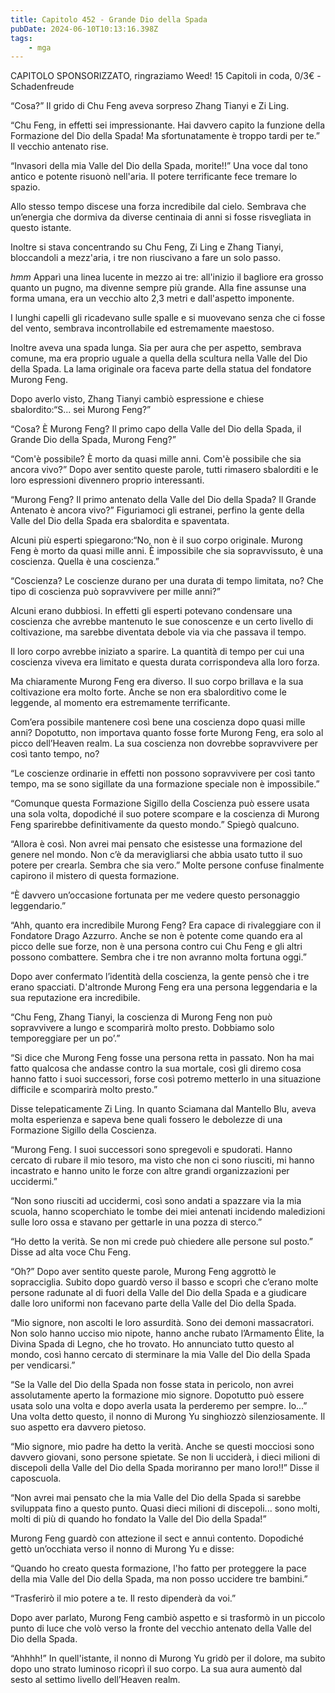 ```yaml
---
title: Capitolo 452 - Grande Dio della Spada
pubDate: 2024-06-10T10:13:16.398Z
tags:
    - mga
---
```



CAPITOLO SPONSORIZZATO, ringraziamo Weed!
15 Capitoli in coda, 0/3€ 
-Schadenfreude</em>


“Cosa?” Il grido di Chu Feng aveva sorpreso Zhang Tianyi e Zi Ling.


“Chu Feng, in effetti sei impressionante. Hai davvero capito la funzione della Formazione del Dio della Spada! Ma sfortunatamente è troppo tardi per te.” Il vecchio antenato rise.


“Invasori della mia Valle del Dio della Spada, morite!!” Una voce dal tono antico e potente risuonò nell'aria. Il potere terrificante fece tremare lo spazio.


Allo stesso tempo discese una forza incredibile dal cielo. Sembrava che un’energia che dormiva da diverse centinaia di anni si fosse risvegliata in questo istante.


Inoltre si stava concentrando su Chu Feng, Zi Ling e Zhang Tianyi, bloccandoli a mezz'aria, i tre non riuscivano a fare un solo passo.


*hmm* Apparì una linea lucente in mezzo ai tre: all'inizio il bagliore era grosso quanto un pugno, ma divenne sempre più grande. Alla fine assunse una forma umana, era un vecchio alto 2,3 metri e dall'aspetto imponente.


I lunghi capelli gli ricadevano sulle spalle e si muovevano senza che ci fosse del vento, sembrava incontrollabile ed estremamente maestoso.


Inoltre aveva una spada lunga. Sia per aura che per aspetto, sembrava comune, ma era proprio uguale a quella della scultura nella Valle del Dio della Spada. La lama originale ora faceva parte della statua del fondatore Murong Feng.


Dopo averlo visto, Zhang Tianyi cambiò espressione e chiese sbalordito:“S... sei Murong Feng?”


“Cosa? È Murong Feng? Il primo capo della Valle del Dio della Spada, il Grande Dio della Spada, Murong Feng?”


“Com'è possibile? È morto da quasi mille anni. Com'è possibile che sia ancora vivo?” Dopo aver sentito queste parole, tutti rimasero sbalorditi e le loro espressioni divennero proprio interessanti.


“Murong Feng? Il primo antenato della Valle del Dio della Spada? Il Grande Antenato è ancora vivo?” Figuriamoci gli estranei, perfino la gente della Valle del Dio della Spada era sbalordita e spaventata.


Alcuni più esperti spiegarono:“No, non è il suo corpo originale. Murong Feng è morto da quasi mille anni. È impossibile che sia sopravvissuto, è una coscienza. Quella è una coscienza.”


“Coscienza? Le coscienze durano per una durata di tempo limitata, no? Che tipo di coscienza può sopravvivere per mille anni?”


Alcuni erano dubbiosi. In effetti gli esperti potevano condensare una coscienza che avrebbe mantenuto le sue conoscenze e un certo livello di coltivazione, ma sarebbe diventata debole via via che passava il tempo.


Il loro corpo avrebbe iniziato a sparire. La quantità di tempo per cui una coscienza viveva era limitato e questa durata corrispondeva alla loro forza.


Ma chiaramente Murong Feng era diverso. Il suo corpo brillava e la sua coltivazione era molto forte. Anche se non era sbalorditivo come le leggende, al momento era estremamente terrificante.


Com’era possibile mantenere così bene una coscienza dopo quasi mille anni? Dopotutto, non importava quanto fosse forte Murong Feng, era solo al picco dell’Heaven realm. La sua coscienza non dovrebbe sopravvivere per così tanto tempo, no?


“Le coscienze ordinarie in effetti non possono sopravvivere per così tanto tempo, ma se sono sigillate da una formazione speciale non è impossibile.”


“Comunque questa Formazione Sigillo della Coscienza può essere usata una sola volta, dopodiché il suo potere scompare e la coscienza di Murong Feng sparirebbe definitivamente da questo mondo.” Spiegò qualcuno.


“Allora è così. Non avrei mai pensato che esistesse una formazione del genere nel mondo. Non c’è da meravigliarsi che abbia usato tutto il suo potere per crearla. Sembra che sia vero.” Molte persone confuse finalmente capirono il mistero di questa formazione.


“È davvero un’occasione fortunata per me vedere questo personaggio leggendario.”


“Ahh, quanto era incredibile Murong Feng? Era capace di rivaleggiare con il Fondatore Drago Azzurro. Anche se non è potente come quando era al picco delle sue forze, non è una persona contro cui Chu Feng e gli altri possono combattere. Sembra che i tre non avranno molta fortuna oggi.”


Dopo aver confermato l’identità della coscienza, la gente pensò che i tre erano spacciati. D'altronde Murong Feng era una persona leggendaria e la sua reputazione era incredibile.


“Chu Feng, Zhang Tianyi, la coscienza di Murong Feng non può sopravvivere a lungo e scomparirà molto presto. Dobbiamo solo temporeggiare per un po’.”


“Si dice che Murong Feng fosse una persona retta in passato. Non ha mai fatto qualcosa che andasse contro la sua mortale, così gli diremo cosa hanno fatto i suoi successori, forse così potremo metterlo in una situazione difficile e scomparirà molto presto.”


Disse telepaticamente Zi Ling. In quanto Sciamana dal Mantello Blu, aveva molta esperienza e sapeva bene quali fossero le debolezze di una Formazione Sigillo della Coscienza.


“Murong Feng. I suoi successori sono spregevoli e spudorati. Hanno cercato di rubare il mio tesoro, ma visto che non ci sono riusciti, mi hanno incastrato e hanno unito le forze con altre grandi organizzazioni per uccidermi.”


“Non sono riusciti ad uccidermi, così sono andati a spazzare via la mia scuola, hanno scoperchiato le tombe dei miei antenati incidendo maledizioni sulle loro ossa e stavano per gettarle in una pozza di sterco.”


“Ho detto la verità. Se non mi crede può chiedere alle persone sul posto.” Disse ad alta voce Chu Feng.


“Oh?” Dopo aver sentito queste parole, Murong Feng aggrottò le sopracciglia. Subito dopo guardò verso il basso e scoprì che c’erano molte persone radunate al di fuori della Valle del Dio della Spada e a giudicare dalle loro uniformi non facevano parte della Valle del Dio della Spada.


“Mio signore, non ascolti le loro assurdità. Sono dei demoni massacratori. Non solo hanno ucciso mio nipote, hanno anche rubato l’Armamento Élite, la Divina Spada di Legno, che ho trovato. Ho annunciato tutto questo al mondo, così hanno cercato di sterminare la mia Valle del Dio della Spada per vendicarsi.”


“Se la Valle del Dio della Spada non fosse stata in pericolo, non avrei assolutamente aperto la formazione mio signore. Dopotutto può essere usata solo una volta e dopo averla usata la perderemo per sempre. Io...” Una volta detto questo, il nonno di Murong Yu singhiozzò silenziosamente. Il suo aspetto era davvero pietoso.


“Mio signore, mio padre ha detto la verità. Anche se questi mocciosi sono davvero giovani, sono persone spietate. Se non li ucciderà, i dieci milioni di discepoli della Valle del Dio della Spada moriranno per mano loro!!” Disse il caposcuola.


“Non avrei mai pensato che la mia Valle del Dio della Spada si sarebbe sviluppata fino a questo punto. Quasi dieci milioni di discepoli... sono molti, molti di più di quando ho fondato la Valle del Dio della Spada!”


Murong Feng guardò con attezione il sect e annuì contento. Dopodiché gettò un’occhiata verso il nonno di Murong Yu e disse:


“Quando ho creato questa formazione, l'ho fatto per proteggere la pace della mia Valle del Dio della Spada, ma non posso uccidere tre bambini.”


“Trasferirò il mio potere a te. Il resto dipenderà da voi.”


Dopo aver parlato, Murong Feng cambiò aspetto e si trasformò in un piccolo punto di luce che volò verso la fronte del vecchio antenato della Valle del Dio della Spada.


“Ahhhh!” In quell'istante, il nonno di Murong Yu gridò per il dolore, ma subito dopo uno strato luminoso ricoprì il suo corpo. La sua aura aumentò dal sesto al settimo livello dell’Heaven realm.
                                


                                



